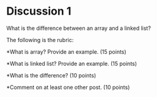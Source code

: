 # Discussion 1

What is the difference between an array and a linked list?

The following is the rubric:

*What is array? Provide an example. (15 points)

*What is linked list? Provide an example. (15 points)

*What is the difference? (10 points)

*Comment on at least one other post. (10 points)


